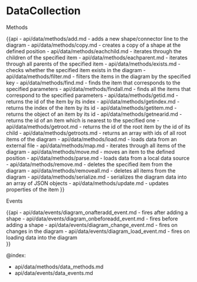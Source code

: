 DataCollection
=======

<div class='h2' id="methods">Methods</div>

{{api
	- api/data/methods/add.md - adds a new shape/connector line to the diagram
    - api/data/methods/copy.md - creates a copy of a shape at the defined position
	- api/data/methods/eachchild.md - iterates through the children of the specified item
	- api/data/methods/eachparent.md - iterates through all parents of the specified item
	- api/data/methods/exists.md - checks whether the specified item exists in the diagram
	- api/data/methods/filter.md - filters the items in the diagram by the specified key
	- api/data/methods/find.md - finds the item that corresponds to the specified parameters
	- api/data/methods/findall.md - finds all the items that correspond to the specified parameters
	- api/data/methods/getid.md - returns the id of the item by its index
	- api/data/methods/getindex.md - returns the index of the item by its id
	- api/data/methods/getitem.md - returns the object of an item by its id
    - api/data/methods/getnearid.md - returns the id of an item which is nearest to the specified one
	- api/data/methods/getroot.md - returns the id of the root item by the id of its child
	- api/data/methods/getroots.md - returns an array with ids of all root items of the diagram
	- api/data/methods/load.md - loads data from an external file
	- api/data/methods/map.md - iterates through all items of the diagram
    - api/data/methods/move.md - moves an item to the defined position
	- api/data/methods/parse.md - loads data from a local data source
	- api/data/methods/remove.md - deletes the specified item from the diagram
	- api/data/methods/removeall.md - deletes all items from the diagram
	- api/data/methods/serialize.md - serializes the diagram data into an array of JSON objects
	- api/data/methods/update.md - updates properties of the item
}}

<div class='h2' id="events">Events</div>

{{api
	- api/data/events/diagram_onafteradd_event.md - fires after adding a shape
    - api/data/events/diagram_onbeforeadd_event.md - fires before adding a shape
    - api/data/events/diagram_change_event.md - fires on changes in the diagram 
	- api/data/events/diagram_load_event.md - fires on loading data into the diagram  
}}

@index:
- api/data/methods/data_methods.md
- api/data/events/data_events.md